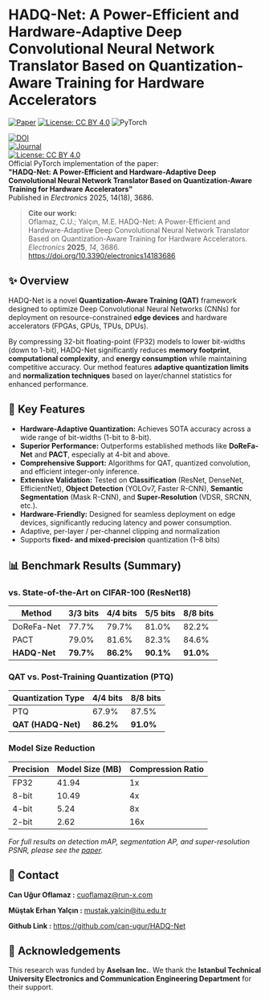 # HADQ-Net: A Power-Efficient and Hardware-Adaptive Deep Convolutional Neural Network Translator Based on Quantization-Aware Training for Hardware Accelerators

[![Paper](https://img.shields.io/badge/Paper-Electronics-3686-blue)](https://doi.org/10.3390/electronics14183686)
[![License: CC BY 4.0](https://img.shields.io/badge/License-CC_BY_4.0-lightgrey.svg)](https://creativecommons.org/licenses/by/4.0/)
![PyTorch](https://img.shields.io/badge/PyTorch-EE4C2C?style=flat&logo=pytorch&logoColor=white)

[![DOI](https://img.shields.io/badge/DOI-10.3390/electronics14183686-blue)](https://doi.org/10.3390/electronics14183686)  
[![Journal](https://img.shields.io/badge/Journal-Electronics-green)](https://www.mdpi.com/journal/electronics)  
[![License: CC BY 4.0](https://img.shields.io/badge/License-CC%20BY%204.0-lightgrey.svg)](https://creativecommons.org/licenses/by/4.0/)  
Official PyTorch implementation of the paper:  
**"HADQ-Net: A Power-Efficient and Hardware-Adaptive Deep Convolutional Neural Network Translator Based on Quantization-Aware Training for Hardware Accelerators"**  
Published in *Electronics* 2025, 14(18), 3686.

> **Cite our work:**  
> Oflamaz, C.U.; Yalçın, M.E. HADQ-Net: A Power-Efficient and Hardware-Adaptive Deep Convolutional Neural Network Translator Based on Quantization-Aware Training for Hardware Accelerators. *Electronics* **2025**, *14*, 3686. https://doi.org/10.3390/electronics14183686

## ✨ Overview

HADQ-Net is a novel **Quantization-Aware Training (QAT)** framework designed to optimize Deep Convolutional Neural Networks (CNNs) for deployment on resource-constrained **edge devices** and hardware accelerators (FPGAs, GPUs, TPUs, DPUs).

By compressing 32-bit floating-point (FP32) models to lower bit-widths (down to 1-bit), HADQ-Net significantly reduces **memory footprint**, **computational complexity**, and **energy consumption** while maintaining competitive accuracy. Our method features **adaptive quantization limits** and **normalization techniques** based on layer/channel statistics for enhanced performance.


## 🚀 Key Features

*   **Hardware-Adaptive Quantization:** Achieves SOTA accuracy across a wide range of bit-widths (1-bit to 8-bit).
*   **Superior Performance:** Outperforms established methods like **DoReFa-Net** and **PACT**, especially at 4-bit and above.
*   **Comprehensive Support:** Algorithms for QAT, quantized convolution, and efficient integer-only inference.
*   **Extensive Validation:** Tested on **Classification** (ResNet, DenseNet, EfficientNet), **Object Detection** (YOLOv7, Faster R-CNN), **Semantic Segmentation** (Mask R-CNN), and **Super-Resolution** (VDSR, SRCNN, etc.).
*   **Hardware-Friendly:** Designed for seamless deployment on edge devices, significantly reducing latency and power consumption.
*   Adaptive, per-layer / per-channel clipping and normalization  
*   Supports **fixed- and mixed-precision** quantization (1–8 bits)  


## 📊 Benchmark Results (Summary)

### vs. State-of-the-Art on CIFAR-100 (ResNet18)
| Method          | 3/3 bits | 4/4 bits     | 5/5 bits     | 8/8 bits     |
|-----------------|----------|--------------|--------------|--------------|
| DoReFa-Net      | 77.7%    | 79.7%        | 81.0%        | 82.2%        |
| PACT            | 79.0%    | 81.6%        | 82.3%        | 84.6%        |
| **HADQ-Net**    | **79.7%**| **86.2%**    | **90.1%**    | **91.0%**    |

### QAT vs. Post-Training Quantization (PTQ)
| Quantization Type | 4/4 bits     | 8/8 bits     |
|-------------------|--------------|--------------|
| PTQ               | 67.9%        | 87.5%        |
| **QAT (HADQ-Net)**| **86.2%**    | **91.0%**    |

### Model Size Reduction
| Precision | Model Size (MB) | Compression Ratio |
|-----------|-----------------|-------------------|
| FP32      | 41.94           | 1x                |
| 8-bit     | 10.49           | 4x                |
| 4-bit     | 5.24            | 8x                |
| 2-bit     | 2.62            | 16x               |

*For full results on detection mAP, segmentation AP, and super-resolution PSNR, please see the [paper](https://doi.org/10.3390/electronics14183686).*

## 📧 Contact
**Can Uğur Oflamaz    :** cuoflamaz@run-x.com

**Müştak Erhan Yalçın :** mustak.yalcin@itu.edu.tr

**Github Link         :** https://github.com/can-ugur/HADQ-Net

## 🙏 Acknowledgements
This research was funded by **Aselsan Inc.**. We thank the **Istanbul Technical University Electronics and Communication Engineering Department** for their support.
